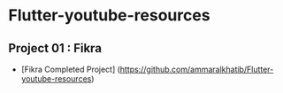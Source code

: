 # Flutter-youtube-resources

## Project 01 : Fikra

* [Fikra Completed Project] (https://github.com/ammaralkhatib/Flutter-youtube-resources)
